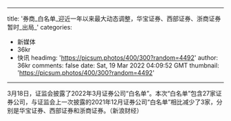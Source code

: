 
---
title: '券商_白名单_迎近一年以来最大动态调整，华宝证券、西部证券、浙商证券暂时_出局_'
categories: 
 - 新媒体
 - 36kr
 - 快讯
headimg: 'https://picsum.photos/400/300?random=4492'
author: 36kr
comments: false
date: Sat, 19 Mar 2022 04:09:52 GMT
thumbnail: 'https://picsum.photos/400/300?random=4492'
---

<div>   
3月18日，证监会披露了2022年3月证券公司“白名单”。本次“白名单”包含27家证券公司，与证监会上一次披露的2021年12月证券公司“白名单”相比减少了3家，分别是华宝证券、西部证券和浙商证券。（新浪财经）  
</div>
            